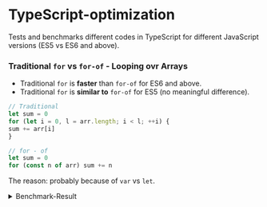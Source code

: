 # TypeScript-optimization
Tests and benchmarks different codes in TypeScript for different JavaScript versions (ES5 vs ES6 and above).

### Traditional `for` vs `for-of` - Looping ovr Arrays

- Traditional `for` is **faster** than `for-of` for ES6 and above.
- Traditional `for` is **similar to** `for-of` for ES5 (no meaningful difference).

```typescript
// Traditional
let sum = 0
for (let i = 0, l = arr.length; i < l; ++i) {
sum += arr[i]
}

// for - of
let sum = 0
for (const n of arr) sum += n
```


The reason: probably because of `var` vs `let`.

<details>
<summary>Benchmark-Result</summary>

    ES2020:

    for-traditional x 110,906 ops/sec Â±0.15% (94 runs sampled)
    for-of x 81,956 ops/sec Â±1.09% (92 runs sampled)
    Fastest is for-traditional


    ES 2018:

    for-traditional x 110,582 ops/sec Â±0.50% (95 runs sampled)
    for-of x 83,032 ops/sec Â±0.55% (94 runs sampled)
    Fastest is for-traditional

    ES 6:

    for-traditional x 110,783 ops/sec Â±0.41% (97 runs sampled)
    for-of x 83,222 ops/sec Â±0.25% (96 runs sampled)
    Fastest is for-traditional


    ES5:

    for-traditional x 110,915 ops/sec Â±0.28% (92 runs sampled)
    for-of x 111,122 ops/sec Â±0.20% (93 runs sampled)
    Fastest is for-of

</details>
